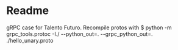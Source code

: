 # Readme

gRPC case for Talento Futuro. Recompile protos with $ python -m grpc_tools.protoc -I./ --python_out=. --grpc_python_out=. ./hello_unary.proto
